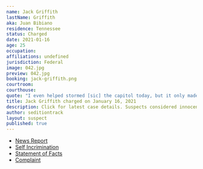 ```yaml
---
name: Jack Griffith
lastName: Griffith
aka: Juan Bibiano
residence: Tennessee
status: Charged
date: 2021-01-16
age: 25
occupation: 
affiliations: undefined
jurisdiction: Federal
image: 042.jpg
preview: 042.jpg
booking: jack-griffith.png
courtroom: 
courthouse: 
quote: "I even helped stormed [sic] the capitol today, but it only made things worse."
title: Jack Griffith charged on January 16, 2021
description: Click for latest case details. Suspects considered innocent until proven guilty.
author: seditiontrack
layout: suspect
published: true
---
```

- [News Report](https://www.newschannel5.com/news/gallatin-man-arrested-in-connection-with-capitol-riot)
- [Self Incrimination](https://twitter.com/ndelriego/status/1348468023888392193?s=20)
- [Statement of Facts](https://www.justice.gov/file/1355781/download)
- [Complaint](https://www.justice.gov/opa/page/file/1356476/download)
